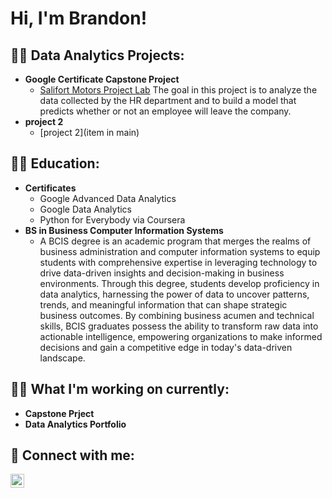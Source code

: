 <h1>Hi, I'm Brandon! </h1>

<h2>👨‍💻 Data Analytics Projects:</h2>

- <b>Google Certificate Capstone Project</b>
  - [Salifort Motors Project Lab](https://openai.com) The goal in this project is to analyze the data collected by the HR department and to build a model that predicts whether or not an employee will leave the company.
- <b>project 2</b>
  - [project 2](item in main)

<h2>👨‍💻 Education:</h2>

- <b>Certificates</b>
  - Google Advanced Data Analytics
  - Google Data Analytics
  - Python for Everybody via Coursera
- <b>BS in Business Computer Information Systems</b>
  - A BCIS degree is an academic program that merges the realms of business administration and computer information systems to equip students with comprehensive expertise in leveraging technology to drive data-driven insights and decision-making in business environments. Through this degree, students develop proficiency in data analytics, harnessing the power of data to uncover patterns, trends, and meaningful information that can shape strategic business outcomes. By combining business acumen and technical skills, BCIS graduates possess the ability to transform raw data into actionable intelligence, empowering organizations to make informed decisions and gain a competitive edge in today's data-driven landscape.

 
<h2>👨‍💻 What I'm working on currently:</h2>

- <b>Capstone Prject</b>
- <b>Data Analytics Portfolio</b>


<h2> 🤳 Connect with me:</h2>

[<img align="left" alt="brandonemery77 | LinkedIn" width="22px" src="https://cdn.jsdelivr.net/npm/simple-icons@v3/icons/linkedin.svg" />][linkedin]


[linkedin]: https://linkedin.com/in/brandonemery77
